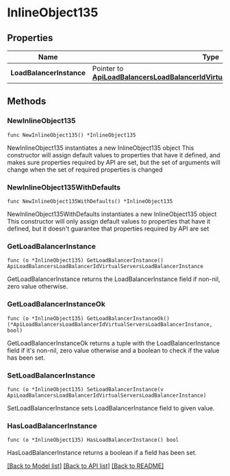# InlineObject135

## Properties

Name | Type | Description | Notes
------------ | ------------- | ------------- | -------------
**LoadBalancerInstance** | Pointer to [**ApiLoadBalancersLoadBalancerIdVirtualServersLoadBalancerInstance**](_api_load_balancers__loadBalancerId__virtual_servers_loadBalancerInstance.md) |  | [optional] 

## Methods

### NewInlineObject135

`func NewInlineObject135() *InlineObject135`

NewInlineObject135 instantiates a new InlineObject135 object
This constructor will assign default values to properties that have it defined,
and makes sure properties required by API are set, but the set of arguments
will change when the set of required properties is changed

### NewInlineObject135WithDefaults

`func NewInlineObject135WithDefaults() *InlineObject135`

NewInlineObject135WithDefaults instantiates a new InlineObject135 object
This constructor will only assign default values to properties that have it defined,
but it doesn't guarantee that properties required by API are set

### GetLoadBalancerInstance

`func (o *InlineObject135) GetLoadBalancerInstance() ApiLoadBalancersLoadBalancerIdVirtualServersLoadBalancerInstance`

GetLoadBalancerInstance returns the LoadBalancerInstance field if non-nil, zero value otherwise.

### GetLoadBalancerInstanceOk

`func (o *InlineObject135) GetLoadBalancerInstanceOk() (*ApiLoadBalancersLoadBalancerIdVirtualServersLoadBalancerInstance, bool)`

GetLoadBalancerInstanceOk returns a tuple with the LoadBalancerInstance field if it's non-nil, zero value otherwise
and a boolean to check if the value has been set.

### SetLoadBalancerInstance

`func (o *InlineObject135) SetLoadBalancerInstance(v ApiLoadBalancersLoadBalancerIdVirtualServersLoadBalancerInstance)`

SetLoadBalancerInstance sets LoadBalancerInstance field to given value.

### HasLoadBalancerInstance

`func (o *InlineObject135) HasLoadBalancerInstance() bool`

HasLoadBalancerInstance returns a boolean if a field has been set.


[[Back to Model list]](../README.md#documentation-for-models) [[Back to API list]](../README.md#documentation-for-api-endpoints) [[Back to README]](../README.md)


